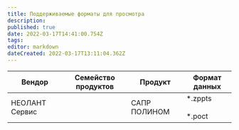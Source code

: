 ```yaml
---
title: Поддерживаемые форматы для просмотра
description: 
published: true
date: 2022-03-17T14:41:00.754Z
tags: 
editor: markdown
dateCreated: 2022-03-17T13:11:04.362Z
---
```


| Вендор | Семейство продуктов | Продукт | Формат данных |
| --- | --- | --- | --- |
| НЕОЛАНТ Сервис |     | САПР ПОЛИНОМ | \*.zppts<br><br>\*.poct |